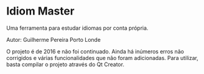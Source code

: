 # Idiom Master

Uma ferramenta para estudar idiomas por conta própria.

Autor: Guilherme Pereira Porto Londe

O projeto é de 2016 e não foi continuado. Ainda há inúmeros erros não corrigidos e várias funcionalidades que não foram adicionadas. Para utilizar, basta compilar o projeto através do Qt Creator.

